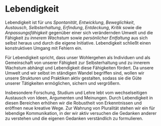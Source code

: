 # Lebendigkeit
Lebendigkeit ist für uns *Spontanität*, *Entwicklung*, *Beweglichkeit*, *Austausch*, *Selbsterhaltung*, *Erfindung*, *Entdeckung*, *Kritik* sowie die
*Anpassungsfähigkeit* gegenüber einer sich verändernden Umwelt und die Fähigkeit zu *innerem Wachstum* sowie *persönlicher Entfaltung* aus sich selbst heraus und durch die eigene Initiative.
Lebendigkeit schließt einen konstruktiven Umgang mit Fehlern ein.

Für Lebendigkeit spricht, dass unser Wohlergehen als Individuen und als Gemeinschaft von unserer Fähigkeit zur Selbsterhaltung und zu innerem Wachstum abhängt und Lebendigkeit diese Fähigkeiten fördert.
Da unsere Umwelt und wir selbst im ständigen Wandel begriffen sind, wollen wir unsere Strukturen und Praktiken aktiv gestalten, sodass sie die Güte unserer Tätigkeiten ermöglichen, sichern und vergrößern.

Insbesondere Forschung, Studium und Lehre lebt vom wechselseitigen Austausch von Ideen, Argumenten und Meinungen.
Durch Lebendigkeit in diesen Bereichen erhöhen wir die Robustheit von Erkenntnissen und eröffnen neue kreative Wege.
Zur Wahrung von Pluralität stehen wir ein für lebendige Kommunikation, in der wir aktiv versuchen die Gedanken anderer zu verstehen und die eigenen Gedanken verständlich zu formulieren.
